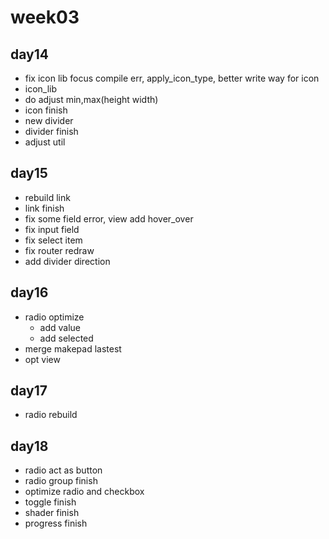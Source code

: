 # week03

## day14

- fix icon lib focus compile err, apply_icon_type, better write way for icon
- icon_lib
- do adjust min,max(height width)
- icon finish
- new divider
- divider finish
- adjust util

## day15

- rebuild link
- link finish
- fix some field error, view add hover_over
- fix input field
- fix select item
- fix router redraw
- add divider direction

## day16

- radio optimize
  - add value
  - add selected
- merge makepad lastest
- opt view

## day17

- radio rebuild

## day18

- radio act as button
- radio group finish
- optimize radio and checkbox
- toggle finish
- shader finish
- progress finish
